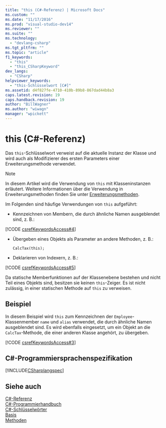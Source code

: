 ```yaml
---
title: "this (C#-Referenz) | Microsoft Docs"
ms.custom: ""
ms.date: "11/17/2016"
ms.prod: "visual-studio-dev14"
ms.reviewer: ""
ms.suite: ""
ms.technology: 
  - "devlang-csharp"
ms.tgt_pltfrm: ""
ms.topic: "article"
f1_keywords: 
  - "this"
  - "this_CSharpKeyword"
dev_langs: 
  - "CSharp"
helpviewer_keywords: 
  - "this-Schlüsselwort [C#]"
ms.assetid: d4f827fe-4710-410b-89b8-867dad44b8a3
caps.latest.revision: 19
caps.handback.revision: 19
author: "BillWagner"
ms.author: "wiwagn"
manager: "wpickett"
---
```

# this (C#-Referenz)
Das `this`\-Schlüsselwort verweist auf die aktuelle Instanz der Klasse und wird auch als Modifizierer des ersten Parameters einer Erweiterungsmethode verwendet.  
  
> [!NOTE]
>  In diesem Artikel wird die Verwendung von `this` mit Klasseninstanzen erläutert.  Weitere Informationen über die Verwendung in Erweiterungsmethoden finden Sie unter [Erweiterungsmethoden](../../../csharp/programming-guide/classes-and-structs/extension-methods.md).  
  
 Im Folgenden sind häufige Verwendungen von `this` aufgeführt:  
  
-   Kennzeichnen von Membern, die durch ähnliche Namen ausgeblendet sind, z. B.:  
  
 [!CODE [csrefKeywordsAccess#4](../CodeSnippet/VS_Snippets_VBCSharp/csrefKeywordsAccess#4)]  
  
-   Übergeben eines Objekts als Parameter an andere Methoden, z. B.:  
  
    ```  
    CalcTax(this);  
    ```  
  
-   Deklarieren von Indexern, z. B.:  
  
 [!CODE [csrefKeywordsAccess#5](../CodeSnippet/VS_Snippets_VBCSharp/csrefKeywordsAccess#5)]  
  
 Da statische Memberfunktionen auf der Klassenebene bestehen und nicht Teil eines Objekts sind, besitzen sie keinen `this`\-Zeiger.  Es ist nicht zulässig, in einer statischen Methode auf `this` zu verweisen.  
  
## Beispiel  
 In diesem Beispiel wird `this` zum Kennzeichnen der `Employee`\-Klassenmember `name` und `alias` verwendet, die durch ähnliche Namen ausgeblendet sind.  Es wird ebenfalls eingesetzt, um ein Objekt an die `CalcTax`\-Methode, die einer anderen Klasse angehört, zu übergeben.  
  
 [!CODE [csrefKeywordsAccess#3](../CodeSnippet/VS_Snippets_VBCSharp/csrefKeywordsAccess#3)]  
  
## C\#\-Programmiersprachenspezifikation  
 [!INCLUDE[CSharplangspec](../../../csharp/language-reference/keywords/includes/csharplangspec_md.md)]  
  
## Siehe auch  
 [C\#\-Referenz](../../../csharp/language-reference/index.md)   
 [C\#\-Programmierhandbuch](../../../csharp/programming-guide/index.md)   
 [C\#\-Schlüsselwörter](../../../csharp/language-reference/keywords/index.md)   
 [Basis](../../../csharp/language-reference/keywords/base.md)   
 [Methoden](../../../csharp/programming-guide/classes-and-structs/methods.md)